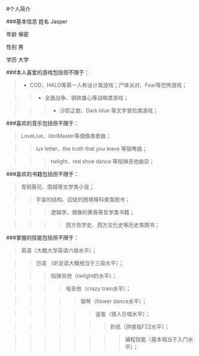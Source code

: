 #个人简介

###基本信息
姓名  Jasper

年龄  保密

性别  男

学历  大学

###本人喜爱的游戏包括但不限于：

>*   COD、HALO等第一人称设计类游戏；尸体派对、Fear等恐怖游戏；

>>*  全面战争、钢铁雄心等战略类游戏；

>>>*   沙耶之歌、Dark blue 等文字冒险类游戏；

###喜欢的音乐包括但不限于：

>LoveLive、IdolMaster等偶像类歌曲；

>>luv letter、the truth that you leave 等钢琴曲；

>>>twlight、red shoe dance 等指弹吉他曲目；

###喜欢的书籍包括但不限于：

>青铜葵花、围城等文学类小说；

>>宇宙的结构、囚徒的困境等科普类图书；

>>>逻辑学、偶像的黄昏等哲学类书籍；

>>>>西方哲学史、西方文化史等历史类图书；

###掌握的技能包括但不限于：

>英语（大概大学英语六级水平）；

>>日语 （听说读大概相当于三级水平）；

>>>指弹吉他（twlight的水平）；

>>>>电吉他（crazy train水平）；

>>>>>钢琴（flower dance水平）；

>>>>>>竖笛（猎人合唱水平）；

>>>>>>>折纸（拼接版F22水平）；

>>>>>>>>编程技能（基本相当于入门水平）；









   

